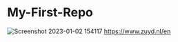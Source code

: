 # My-First-Repo
![Screenshot 2023-01-02 154117](https://github.com/KingHippo32/My-First-Repo/assets/144222472/234da081-f4bd-4748-a65c-62d5c2d4b1f4)
https://www.zuyd.nl/en
